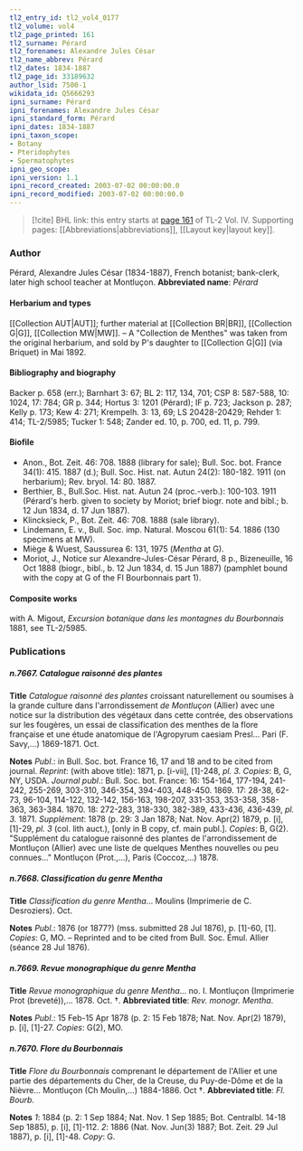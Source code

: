 ```yaml
---
tl2_entry_id: tl2_vol4_0177
tl2_volume: vol4
tl2_page_printed: 161
tl2_surname: Pérard
tl2_forenames: Alexandre Jules César
tl2_name_abbrev: Pérard
tl2_dates: 1834-1887
tl2_page_id: 33189632
author_lsid: 7500-1
wikidata_id: Q5666293
ipni_surname: Pérard
ipni_forenames: Alexandre Jules César
ipni_standard_form: Pérard
ipni_dates: 1834-1887
ipni_taxon_scope: 
- Botany
- Pteridophytes
- Spermatophytes
ipni_geo_scope: 
ipni_version: 1.1
ipni_record_created: 2003-07-02 00:00:00.0
ipni_record_modified: 2003-07-02 00:00:00.0
---
```



> [!cite] BHL link: this entry starts at [page 161](https://www.biodiversitylibrary.org/page/33189632) of TL-2 Vol. IV.
> Supporting pages: [[Abbreviations|abbreviations]], [[Layout key|layout key]].

### Author

Pérard, Alexandre Jules César (1834-1887), French botanist; bank-clerk, later high school teacher at Montluçon. 
**Abbreviated name**: *Pérard*

#### Herbarium and types

[[Collection AUT|AUT]]; further material at [[Collection BR|BR]], [[Collection G|G]], [[Collection MW|MW]]. – A "Collection de Menthes" was taken from the original herbarium, and sold by P's daughter to [[Collection G|G]] (via Briquet) in Mai 1892.

#### Bibliography and biography

Backer p. 658 (err.); Barnhart 3: 67; BL 2: 117, 134, 701; CSP 8: 587-588, 10: 1024, 17: 784; GR p. 344; Hortus 3: 1201 (Pérard); IF p. 723; Jackson p. 287; Kelly p. 173; Kew 4: 271; Krempelh. 3: 13, 69; LS 20428-20429; Rehder 1: 414; TL-2/5985; Tucker 1: 548; Zander ed. 10, p. 700, ed. 11, p. 799.

#### Biofile

- Anon., Bot. Zeit. 46: 708. 1888 (library for sale); Bull. Soc. bot. France 34(1): 415. 1887 (d.); Bull. Soc. Hist. nat. Autun 24(2): 180-182. 1911 (on herbarium); Rev. bryol. 14: 80. 1887.
- Berthier, B., Bull.Soc. Hist. nat. Autun 24 (proc.-verb.): 100-103. 1911 (Pérard's herb. given to society by Moriot; brief biogr. note and bibl.; b. 12 Jun 1834, d. 17 Jun 1887).
- Klincksieck, P., Bot. Zeit. 46: 708. 1888 (sale library).
- Lindemann, E. v., Bull. Soc. imp. Natural. Moscou 61(1): 54. 1886 (130 specimens at MW).
- Miège & Wuest, Saussurea 6: 131, 1975 (*Mentha* at G).
- Moriot, J., Notice sur Alexandre-Jules-César Pérard, 8 p., Bizeneuille, 16 Oct 1888 (biogr., bibl., b. 12 Jun 1834, d. 15 Jun 1887) (pamphlet bound with the copy at G of the FI Bourbonnais part 1).

#### Composite works

with A. Migout, *Excursion botanique dans les montagnes du Bourbonnais* 1881, see TL-2/5985.

### Publications

##### n.7667. Catalogue raisonné des plantes

**Title**
*Catalogue raisonné des plantes* croissant naturellement ou soumises à la grande culture dans l'arrondissement *de Montluçon* (Allier) avec une notice sur la distribution des végétaux dans cette contrée, des observations sur les fougères, un essai de classification des menthes de la flore française et une étude anatomique de l'Agropyrum caesiam Presl... Pari (F. Savy,...) 1869-1871. Oct.

**Notes**
*Publ*.: in Bull. Soc. bot. France 16, 17 and 18 and to be cited from journal.
*Reprint*: (with above title): 1871, p. \[i-vii\], \[1\]-248, *pl. 3. Copies*: B, G, NY, USDA.
*Journal publ*.: Bull. Soc. bot. France:
16: 154-164, 177-194, 241-242, 255-269, 303-310, 346-354, 394-403, 448-450. 1869. 17: 28-38, 62-73, 96-104, 114-122, 132-142, 156-163, 198-207, 331-353, 353-358, 358-363, 363-384. 1870.
18: 272-283, 318-330, 382-389, 433-436, 436-439, *pl. 3.* 1871.
*Supplément*: 1878 (p. 29: 3 Jan 1878; Nat. Nov. Apr(2) 1879, p. \[i\], \[1\]-29, *pl. 3* (col. lith auct.), \[only in B copy, cf. main publ.\]. *Copies*: B, G(2). "Supplément du catalogue raisonné des plantes de l'arrondissement de Montluçon (Allier) avec une liste de quelques Menthes nouvelles ou peu connues..." Montluçon (Prot.,...), Paris (Coccoz,...) 1878.

##### n.7668. Classification du genre Mentha

**Title**
*Classification du genre Mentha*... Moulins (Imprimerie de C. Desroziers). Oct.

**Notes**
*Publ*.: 1876 (or 1877?) (mss. submitted 28 Jul 1876), p. \[1\]-60, \[1\]. *Copies*: G, MO. – Reprinted and to be cited from Bull. Soc. Émul. Allier (séance 28 Jul 1876).

##### n.7669. Revue monographique du genre Mentha

**Title**
*Revue monographique du genre Mentha*... no. I. Montluçon (Imprimerie Prot (breveté)),... 1878. Oct. †.
**Abbreviated title**: *Rev. monogr. Mentha*.

**Notes**
*Publ*.: 15 Feb-15 Apr 1878 (p. 2: 15 Feb 1878; Nat. Nov. Apr(2) 1879), p. \[i\], \[1\]-27.
*Copies*: G(2), MO.

##### n.7670. Flore du Bourbonnais

**Title**
*Flore du Bourbonnais* comprenant le département de l'Allier et une partie des départements du Cher, de la Creuse, du Puy-de-Dôme et de la Nièvre... Montluçon (Ch Moulin,...) 1884-1886. Oct †.
**Abbreviated title**: *Fl. Bourb.*

**Notes**
*1*: 1884 (p. 2: 1 Sep 1884; Nat. Nov. 1 Sep 1885; Bot. Centralbl. 14-18 Sep 1885), p. \[i\], \[1\]-112.
*2*: 1886 (Nat. Nov. Jun(3) 1887; Bot. Zeit. 29 Jul 1887), p. \[i\], \[1\]-48.
*Copy*: G.

